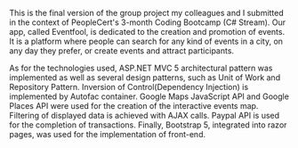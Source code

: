 This is the final version of the group project my colleagues and I submitted in the context of PeopleCert's 3-month Coding Bootcamp (C# Stream). 
Our app, called Eventfool, is dedicated to the creation and promotion of events. 
It is a platform where people can search for any kind of events in a city, on any day they prefer, or create events and attract participants.

As for the technologies used, ASP.NET MVC 5 architectural pattern was implemented as well as several design patterns, 
such as Unit of Work and Repository Pattern. Inversion of Control(Dependency Injection) is implemented by Autofac container. 
Google Maps JavaScript API and Google Places API were used for the creation of the interactive events map. 
Filtering of displayed data is achieved with AJAX calls. Paypal API is used for the completion of transactions. 
Finally, Bootstrap 5, integrated into razor pages, was used for the implementation of front-end.